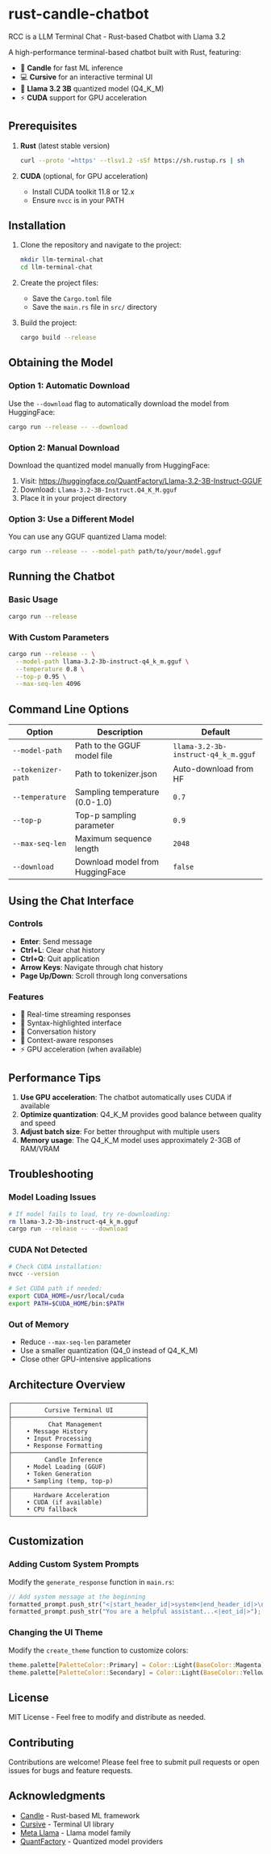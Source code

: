 # rust-candle-chatbot
RCC is a LLM Terminal Chat - Rust-based Chatbot with Llama 3.2

A high-performance terminal-based chatbot built with Rust, featuring:
- 🚀 **Candle** for fast ML inference
- 💻 **Cursive** for an interactive terminal UI
- 🤖 **Llama 3.2 3B** quantized model (Q4_K_M)
- ⚡ **CUDA** support for GPU acceleration

## Prerequisites

1. **Rust** (latest stable version)
   ```bash
   curl --proto '=https' --tlsv1.2 -sSf https://sh.rustup.rs | sh
   ```

2. **CUDA** (optional, for GPU acceleration)
   - Install CUDA toolkit 11.8 or 12.x
   - Ensure `nvcc` is in your PATH

## Installation

1. Clone the repository and navigate to the project:
   ```bash
   mkdir llm-terminal-chat
   cd llm-terminal-chat
   ```

2. Create the project files:
   - Save the `Cargo.toml` file
   - Save the `main.rs` file in `src/` directory

3. Build the project:
   ```bash
   cargo build --release
   ```

## Obtaining the Model

### Option 1: Automatic Download
Use the `--download` flag to automatically download the model from HuggingFace:

```bash
cargo run --release -- --download
```

### Option 2: Manual Download
Download the quantized model manually from HuggingFace:

1. Visit: https://huggingface.co/QuantFactory/Llama-3.2-3B-Instruct-GGUF
2. Download: `Llama-3.2-3B-Instruct.Q4_K_M.gguf`
3. Place it in your project directory

### Option 3: Use a Different Model
You can use any GGUF quantized Llama model:

```bash
cargo run --release -- --model-path path/to/your/model.gguf
```

## Running the Chatbot

### Basic Usage
```bash
cargo run --release
```

### With Custom Parameters
```bash
cargo run --release -- \
  --model-path llama-3.2-3b-instruct-q4_k_m.gguf \
  --temperature 0.8 \
  --top-p 0.95 \
  --max-seq-len 4096
```

## Command Line Options

| Option | Description | Default |
|--------|-------------|---------|
| `--model-path` | Path to the GGUF model file | `llama-3.2-3b-instruct-q4_k_m.gguf` |
| `--tokenizer-path` | Path to tokenizer.json | Auto-download from HF |
| `--temperature` | Sampling temperature (0.0-1.0) | `0.7` |
| `--top-p` | Top-p sampling parameter | `0.9` |
| `--max-seq-len` | Maximum sequence length | `2048` |
| `--download` | Download model from HuggingFace | `false` |

## Using the Chat Interface

### Controls
- **Enter**: Send message
- **Ctrl+L**: Clear chat history
- **Ctrl+Q**: Quit application
- **Arrow Keys**: Navigate through chat history
- **Page Up/Down**: Scroll through long conversations

### Features
- 📝 Real-time streaming responses
- 🎨 Syntax-highlighted interface
- 💾 Conversation history
- 🔄 Context-aware responses
- ⚡ GPU acceleration (when available)

## Performance Tips

1. **Use GPU acceleration**: The chatbot automatically uses CUDA if available
2. **Optimize quantization**: Q4_K_M provides good balance between quality and speed
3. **Adjust batch size**: For better throughput with multiple users
4. **Memory usage**: The Q4_K_M model uses approximately 2-3GB of RAM/VRAM

## Troubleshooting

### Model Loading Issues
```bash
# If model fails to load, try re-downloading:
rm llama-3.2-3b-instruct-q4_k_m.gguf
cargo run --release -- --download
```

### CUDA Not Detected
```bash
# Check CUDA installation:
nvcc --version

# Set CUDA path if needed:
export CUDA_HOME=/usr/local/cuda
export PATH=$CUDA_HOME/bin:$PATH
```

### Out of Memory
- Reduce `--max-seq-len` parameter
- Use a smaller quantization (Q4_0 instead of Q4_K_M)
- Close other GPU-intensive applications

## Architecture Overview

```
┌─────────────────────────────────────┐
│         Cursive Terminal UI         │
├─────────────────────────────────────┤
│          Chat Management            │
│    • Message History                │
│    • Input Processing               │
│    • Response Formatting            │
├─────────────────────────────────────┤
│         Candle Inference            │
│    • Model Loading (GGUF)           │
│    • Token Generation               │
│    • Sampling (temp, top-p)         │
├─────────────────────────────────────┤
│      Hardware Acceleration          │
│    • CUDA (if available)            │
│    • CPU fallback                   │
└─────────────────────────────────────┘
```

## Customization

### Adding Custom System Prompts
Modify the `generate_response` function in `main.rs`:

```rust
// Add system message at the beginning
formatted_prompt.push_str("<|start_header_id|>system<|end_header_id|>\n\n");
formatted_prompt.push_str("You are a helpful assistant...<|eot_id|>");
```

### Changing the UI Theme
Modify the `create_theme` function to customize colors:

```rust
theme.palette[PaletteColor::Primary] = Color::Light(BaseColor::Magenta);
theme.palette[PaletteColor::Secondary] = Color::Light(BaseColor::Yellow);
```

## License

MIT License - Feel free to modify and distribute as needed.

## Contributing

Contributions are welcome! Please feel free to submit pull requests or open issues for bugs and feature requests.

## Acknowledgments

- [Candle](https://github.com/huggingface/candle) - Rust-based ML framework
- [Cursive](https://github.com/gyscos/cursive) - Terminal UI library
- [Meta Llama](https://ai.meta.com/llama/) - Llama model family
- [QuantFactory](https://huggingface.co/QuantFactory) - Quantized model providers